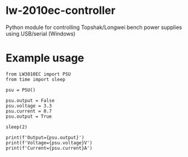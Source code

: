 # lw-2010ec-controller
Python module for controlling Topshak/Longwei bench power supplies using USB/serial (Windows)

# Example usage

```
from LW3010EC import PSU
from time import sleep

psu = PSU()

psu.output = False
psu.voltage = 3.3
psu.current = 0.7
psu.output = True

sleep(2)

print(f'Output={psu.output}')
print(f'Voltage={psu.voltage}V')
print(f'Current={psu.current}A')
```
